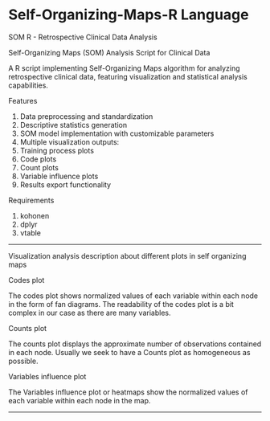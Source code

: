 # Self-Organizing-Maps-R Language 

SOM R - Retrospective Clinical Data Analysis 

Self-Organizing Maps (SOM) Analysis Script for Clinical Data

A R script implementing Self-Organizing Maps algorithm for analyzing retrospective clinical data, featuring visualization and statistical analysis capabilities.

Features

1. Data preprocessing and standardization
2. Descriptive statistics generation
3. SOM model implementation with customizable parameters
4. Multiple visualization outputs:
5. Training process plots
6. Code plots
7. Count plots
8. Variable influence plots
9. Results export functionality


Requirements

1. kohonen
2. dplyr
3. vtable

------------------------------------------------------------------------------------------------------------------------------------------------------------------

Visualization analysis description about different plots in self organizing maps

Codes plot 

The codes plot shows normalized values of each variable within each node in the form of fan diagrams. The readability of the codes plot is a bit complex in our case as there are many variables.

Counts plot

The counts plot displays the approximate number of observations contained in each node. Usually we seek to have a Counts plot as homogeneous as possible.

Variables influence plot

The Variables influence plot or heatmaps show the normalized values of each variable within each node in the map.

---------------------------------------------------------------------------------------------------------------------------------------------------------------------
